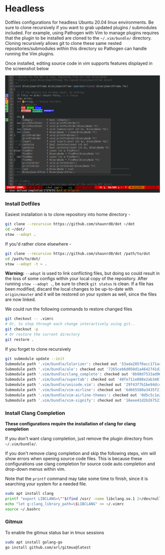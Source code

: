 # Headless

Dotfiles configurations for headless Ubuntu 20.04 linux environments. Be sure to clone recursively if you want to grab updated plugins / submodules included. For example, using Pathogen with Vim to manage plugins requires that the plugin to be installed are cloned to the `~/.vim/bundle/` directory. Cloning recursively allows git to clone these same nested repositories/submodules within this directory so Pathogen can handle running the Vim plugins.

Once installed, editing source code in vim supports features displayed in the screenshot below

![Vim screenshot](VimScreenshot.png)

### Install Dotfiles

Easiest installation is to clone repository into home directory - 

```bash
git clone --recursive https://github.com/shaunrd0/dot ~/dot
cd ~/dot/
stow --adopt .
```

If you'd rather clone elsewhere - 

```bash
git clone --recursive https://github.com/shaunrd0/dot /path/to/dot
cd /path/to/dot/
stow --adopt -t ~ .
```

**Warning:** `--adopt` is used to link conflicting files, but doing so could result in the loss of some configs within your local copy of the repository. After running `stow --adopt .`, be sure to check `git status` is clean. If a file has been modified, discard the local changes to be up-to-date with `origin/master` and it will be restored on your system as well, since the files are now linked.

We could run the following commands to restore changed files
```bash
git checkout -- .vimrc
# Or, to step through each change interactively using git..
git checkout -p
# Or restore the current directory
git restore .
```

If you forget to clone recursively
```bash
git submodule update --init
Submodule path '.vim/bundle/Colorizer': checked out '53ada285f0acc171acda4280b6144e468dded89f'
Submodule path '.vim/bundle/ale': checked out '7265ceb6d050d1a4642741d248f11e4f2abd37e1'
Submodule path '.vim/bundle/clang_complete': checked out '0b98d7533ad967aac3fc4c1a5b0508dafa8a676f'
Submodule path '.vim/bundle/supertab': checked out '40fe711e088e2ab346738233dd5adbb1be355172'
Submodule path '.vim/bundle/unicode.vim': checked out '29f43f7b1be94dccfac461f4da0a34410408111f'
Submodule path '.vim/bundle/vim-airline': checked out '6d665580a3435f21ad560af192d854d4b608fff5'
Submodule path '.vim/bundle/vim-airline-themes': checked out '0d5c5c1e2995126e76606a628316c8e3f5efb37a'
Submodule path '.vim/bundle/vim-signify': checked out '16eee41d2b267523b84bd4ac111627588bfd1a47'
```


### Install Clang Completion

**These configurations require the installation of clang for clang completion**

If you don't want clang completion, just remove the plugin directory from `~/.vim/bundle/`.

If you don't remove clang completion and skip the following steps, vim will show errors when opening source code files. This is because these configurations use clang completion for source code auto completion and drop-down menus within vim.

Note that the `printf` command may take some time to finish, since it is searching your system for a needed file.

```bash
sudo apt install clang
printf "export LIBCLANG=\""$(find /usr/ -name libclang.so.1 2>/dev/null)"\"\n\n" >> .bash_aliases
echo "let g:clang_library_path=\$LIBCLANG" >> ~/.vimrc
source ~/.bashrc
```


### Gitmux

To enable the gitmux status bar in tmux sessions

```bash
sudo apt install golang-go
go install github.com/arl/gitmux@latest
```
